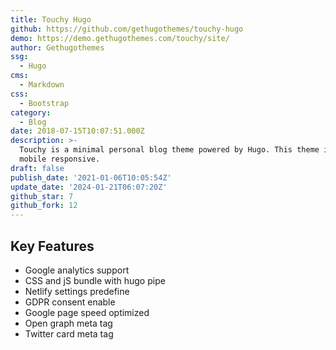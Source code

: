 ```yaml
---
title: Touchy Hugo
github: https://github.com/gethugothemes/touchy-hugo
demo: https://demo.gethugothemes.com/touchy/site/
author: Gethugothemes
ssg:
  - Hugo
cms:
  - Markdown
css:
  - Bootstrap
category:
  - Blog
date: 2018-07-15T10:07:51.000Z
description: >-
  Touchy is a minimal personal blog theme powered by Hugo. This theme is 100%
  mobile responsive.
draft: false
publish_date: '2021-01-06T10:05:54Z'
update_date: '2024-01-21T06:07:20Z'
github_star: 7
github_fork: 12
---
```


## Key Features

- Google analytics support
- CSS and jS bundle with hugo pipe
- Netlify settings predefine
- GDPR consent enable
- Google page speed optimized
- Open graph meta tag
- Twitter card meta tag
